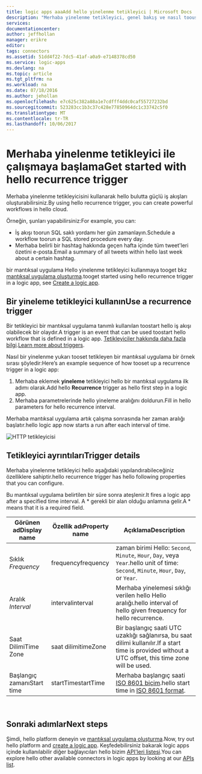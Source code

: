 ```yaml
---
title: logic apps aaaAdd hello yinelenme tetikleyici | Microsoft Docs
description: "Merhaba yinelenme tetikleyici, genel bakış ve nasıl toouse bir Azure mantıksal uygulama ile."
services: 
documentationcenter: 
author: jeffhollan
manager: erikre
editor: 
tags: connectors
ms.assetid: 51dd4f22-7dc5-41af-a0a9-e7148378cd50
ms.service: logic-apps
ms.devlang: na
ms.topic: article
ms.tgt_pltfrm: na
ms.workload: na
ms.date: 07/18/2016
ms.author: jehollan
ms.openlocfilehash: e7c625c382a88a1e7cdfff4ddc0caf55727232bd
ms.sourcegitcommit: 523283cc1b3c37c428e77850964dc1c33742c5f0
ms.translationtype: MT
ms.contentlocale: tr-TR
ms.lasthandoff: 10/06/2017
---
```

# <a name="get-started-with-hello-recurrence-trigger"></a><span data-ttu-id="b4df4-103">Merhaba yinelenme tetikleyici ile çalışmaya başlama</span><span class="sxs-lookup"><span data-stu-id="b4df4-103">Get started with hello recurrence trigger</span></span>
<span data-ttu-id="b4df4-104">Merhaba yinelenme tetikleyicisini kullanarak hello bulutta güçlü iş akışları oluşturabilirsiniz.</span><span class="sxs-lookup"><span data-stu-id="b4df4-104">By using hello recurrence trigger, you can create powerful workflows in hello cloud.</span></span>

<span data-ttu-id="b4df4-105">Örneğin, şunları yapabilirsiniz:</span><span class="sxs-lookup"><span data-stu-id="b4df4-105">For example, you can:</span></span>

* <span data-ttu-id="b4df4-106">İş akışı toorun SQL saklı yordamı her gün zamanlayın.</span><span class="sxs-lookup"><span data-stu-id="b4df4-106">Schedule a workflow toorun a SQL stored procedure every day.</span></span>
* <span data-ttu-id="b4df4-107">Merhaba belirli bir hashtag hakkında geçen hafta içinde tüm tweet'leri özetini e-posta.</span><span class="sxs-lookup"><span data-stu-id="b4df4-107">Email a summary of all tweets within hello last week about a certain hashtag.</span></span>

<span data-ttu-id="b4df4-108">bir mantıksal uygulama Hello yinelenme tetikleyici kullanmaya tooget bkz [mantıksal uygulama oluşturma](../logic-apps/logic-apps-create-a-logic-app.md).</span><span class="sxs-lookup"><span data-stu-id="b4df4-108">tooget started using hello recurrence trigger in a logic app, see [Create a logic app](../logic-apps/logic-apps-create-a-logic-app.md).</span></span>

## <a name="use-a-recurrence-trigger"></a><span data-ttu-id="b4df4-109">Bir yineleme tetikleyici kullanın</span><span class="sxs-lookup"><span data-stu-id="b4df4-109">Use a recurrence trigger</span></span>
<span data-ttu-id="b4df4-110">Bir tetikleyici bir mantıksal uygulama tanımlı kullanılan toostart hello iş akışı olabilecek bir olaydır.</span><span class="sxs-lookup"><span data-stu-id="b4df4-110">A trigger is an event that can be used toostart hello workflow that is defined in a logic app.</span></span> <span data-ttu-id="b4df4-111">[Tetikleyiciler hakkında daha fazla bilgi](connectors-overview.md).</span><span class="sxs-lookup"><span data-stu-id="b4df4-111">[Learn more about triggers](connectors-overview.md).</span></span>

<span data-ttu-id="b4df4-112">Nasıl bir yinelenme yukarı tooset tetikleyen bir mantıksal uygulama bir örnek sırası şöyledir:</span><span class="sxs-lookup"><span data-stu-id="b4df4-112">Here’s an example sequence of how tooset up a recurrence trigger in a logic app:</span></span>

1. <span data-ttu-id="b4df4-113">Merhaba eklemek **yineleme** tetikleyici hello bir mantıksal uygulama ilk adımı olarak.</span><span class="sxs-lookup"><span data-stu-id="b4df4-113">Add hello **Recurrence** trigger as hello first step in a logic app.</span></span>
2. <span data-ttu-id="b4df4-114">Merhaba parametrelerinde hello yineleme aralığını doldurun.</span><span class="sxs-lookup"><span data-stu-id="b4df4-114">Fill in hello parameters for hello recurrence interval.</span></span>

<span data-ttu-id="b4df4-115">Merhaba mantıksal uygulama artık çalışma sonrasında her zaman aralığı başlatır.</span><span class="sxs-lookup"><span data-stu-id="b4df4-115">hello logic app now starts a run after each interval of time.</span></span>

![HTTP tetikleyicisi](./media/connectors-native-recurrence/using-trigger.png)

## <a name="trigger-details"></a><span data-ttu-id="b4df4-117">Tetikleyici ayrıntıları</span><span class="sxs-lookup"><span data-stu-id="b4df4-117">Trigger details</span></span>
<span data-ttu-id="b4df4-118">Merhaba yinelenme tetikleyici hello aşağıdaki yapılandırabileceğiniz özelliklere sahiptir.</span><span class="sxs-lookup"><span data-stu-id="b4df4-118">hello recurrence trigger has hello following properties that you can configure.</span></span>

<span data-ttu-id="b4df4-119">Bu mantıksal uygulama belirtilen bir süre sonra ateşlenir.</span><span class="sxs-lookup"><span data-stu-id="b4df4-119">It fires a logic app after a specified time interval.</span></span>
<span data-ttu-id="b4df4-120">A * gerekli bir alan olduğu anlamına gelir.</span><span class="sxs-lookup"><span data-stu-id="b4df4-120">A * means that it is a required field.</span></span>

| <span data-ttu-id="b4df4-121">Görünen ad</span><span class="sxs-lookup"><span data-stu-id="b4df4-121">Display name</span></span> | <span data-ttu-id="b4df4-122">Özellik adı</span><span class="sxs-lookup"><span data-stu-id="b4df4-122">Property name</span></span> | <span data-ttu-id="b4df4-123">Açıklama</span><span class="sxs-lookup"><span data-stu-id="b4df4-123">Description</span></span> |
| --- | --- | --- |
| <span data-ttu-id="b4df4-124">Sıklık *</span><span class="sxs-lookup"><span data-stu-id="b4df4-124">Frequency*</span></span> |<span data-ttu-id="b4df4-125">frequency</span><span class="sxs-lookup"><span data-stu-id="b4df4-125">frequency</span></span> |<span data-ttu-id="b4df4-126">zaman birimi Hello: `Second`, `Minute`, `Hour`, `Day`, veya `Year`.</span><span class="sxs-lookup"><span data-stu-id="b4df4-126">hello unit of time: `Second`, `Minute`, `Hour`, `Day`, or `Year`.</span></span> |
| <span data-ttu-id="b4df4-127">Aralık *</span><span class="sxs-lookup"><span data-stu-id="b4df4-127">Interval*</span></span> |<span data-ttu-id="b4df4-128">interval</span><span class="sxs-lookup"><span data-stu-id="b4df4-128">interval</span></span> |<span data-ttu-id="b4df4-129">Merhaba yinelemesi sıklığı verilen hello Hello aralığı.</span><span class="sxs-lookup"><span data-stu-id="b4df4-129">hello interval of hello given frequency for hello recurrence.</span></span> |
| <span data-ttu-id="b4df4-130">Saat Dilimi</span><span class="sxs-lookup"><span data-stu-id="b4df4-130">Time Zone</span></span> |<span data-ttu-id="b4df4-131">saat dilimi</span><span class="sxs-lookup"><span data-stu-id="b4df4-131">timeZone</span></span> |<span data-ttu-id="b4df4-132">Bir başlangıç saati UTC uzaklığı sağlanırsa, bu saat dilimi kullanılır.</span><span class="sxs-lookup"><span data-stu-id="b4df4-132">If a start time is provided without a UTC offset, this time zone will be used.</span></span> |
| <span data-ttu-id="b4df4-133">Başlangıç zamanı</span><span class="sxs-lookup"><span data-stu-id="b4df4-133">Start time</span></span> |<span data-ttu-id="b4df4-134">startTime</span><span class="sxs-lookup"><span data-stu-id="b4df4-134">startTime</span></span> |<span data-ttu-id="b4df4-135">Merhaba başlangıç saati [ISO 8601 biçim](https://en.wikipedia.org/wiki/ISO_8601#Combined_date_and_time_representations).</span><span class="sxs-lookup"><span data-stu-id="b4df4-135">hello start time in [ISO 8601 format](https://en.wikipedia.org/wiki/ISO_8601#Combined_date_and_time_representations).</span></span> |

<br>

## <a name="next-steps"></a><span data-ttu-id="b4df4-136">Sonraki adımlar</span><span class="sxs-lookup"><span data-stu-id="b4df4-136">Next steps</span></span>
<span data-ttu-id="b4df4-137">Şimdi, hello platform deneyin ve [mantıksal uygulama oluşturma](../logic-apps/logic-apps-create-a-logic-app.md).</span><span class="sxs-lookup"><span data-stu-id="b4df4-137">Now, try out hello platform and [create a logic app](../logic-apps/logic-apps-create-a-logic-app.md).</span></span> <span data-ttu-id="b4df4-138">Keşfedebilirsiniz bakarak logic apps içinde kullanılabilir diğer bağlayıcıları hello bizim [API'leri listesi](apis-list.md).</span><span class="sxs-lookup"><span data-stu-id="b4df4-138">You can explore hello other available connectors in logic apps by looking at our [APIs list](apis-list.md).</span></span>

